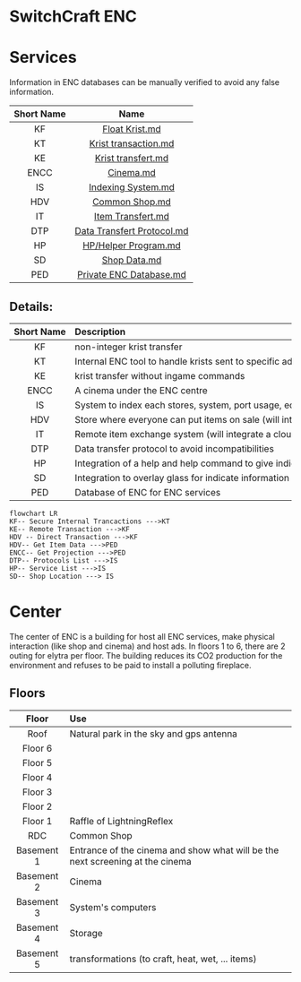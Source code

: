 # SwitchCraft ENC
# Services
Information in ENC databases can be manually verified to avoid any false information.
  
|Short Name|Name| 
 |:-:|:-:| 
 |KF|[Float Krist.md](https://github.com/SmallGolem/SwitchCraft-ENC-Programs/tree/main/KF)|
 |KT|[Krist transaction.md](https://github.com/SmallGolem/SwitchCraft-ENC-Programs/tree/main/KT)| 
 |KE|[Krist transfert.md](https://github.com/SmallGolem/SwitchCraft-ENC-Programs/tree/main/KE)| 
 |ENCC|[Cinema.md](https://github.com/SmallGolem/SwitchCraft-ENC-Programs/tree/main/ENCC)| 
 |IS|[Indexing System.md](https://github.com/SmallGolem/SwitchCraft-ENC-Programs/tree/main/IS)| 
 |HDV|[Common Shop.md](https://github.com/SmallGolem/SwitchCraft-ENC-Programs/tree/main/HDV)| 
 |IT|[Item Transfert.md](https://github.com/SmallGolem/SwitchCraft-ENC-Programs/tree/main/IT)|
 |DTP|[Data Transfert Protocol.md](https://github.com/SmallGolem/SwitchCraft-ENC-Programs/tree/main/DTP)|
 |HP|[HP/Helper Program.md](https://github.com/SmallGolem/SwitchCraft-ENC-Programs/tree/main/HP)|
 |SD|[Shop Data.md](https://github.com/SmallGolem/SwitchCraft-ENC-Programs/tree/main/SD)|
 |PED|[Private ENC Database.md](https://github.com/SmallGolem/SwitchCraft-ENC-Programs/tree/main/PED)|
  
## Details: 

|Short Name|Description|Requirements| 
 |:-:|:-|:-:| 
 |KF|non-integer krist transfer|KT| 
 |KT|Internal ENC tool to handle krists sent to specific adress| 
 |KE|krist transfer without ingame commands|KT, KF| 
 |ENCC|A cinema under the ENC centre| 
 |IS|System to index each stores, system, port usage, ect| 
 |HDV|Store where everyone can put items on sale (will integrate an auction system)| 
 |IT|Remote item exchange system (will integrate a cloud for items)| 
 |DTP|Data transfer protocol to avoid incompatibilities|IS| 
 |HP|Integration of a help and help command to give indications on the operation of switchcraft and these stores, system, ect|IS|
 |SD|Integration to overlay glass for indicate information for specific shop on player is at front of him|IS|
 |PED|Database of ENC for ENC services||
 
  
```mermaid
flowchart LR
KF-- Secure Internal Trancactions --->KT
KE-- Remote Transaction --->KF
HDV -- Direct Transaction --->KF
HDV-- Get Item Data --->PED
ENCC-- Get Projection --->PED
DTP-- Protocols List --->IS
HP-- Service List --->IS
SD-- Shop Location ---> IS
```

# Center
The center of ENC is a building for host all ENC services, make physical interaction (like shop and cinema) and host ads.
In floors 1 to 6, there are 2 outing for elytra per floor.
The building reduces its CO2 production for the environment and refuses to be paid to install a polluting fireplace.
## Floors
|Floor|Use|
|:-:|:-|
|Roof|Natural park in the sky and gps antenna|
|Floor 6||
|Floor 5||
|Floor 4||
|Floor 3||
|Floor 2||
|Floor 1|Raffle of LightningReflex|
|RDC|Common Shop|
|Basement 1|Entrance of the cinema and show what will be the next screening at the cinema|
|Basement 2|Cinema|
|Basement 3|System's computers|
|Basement 4|Storage|
|Basement 5|transformations (to craft, heat, wet, ... items)|
